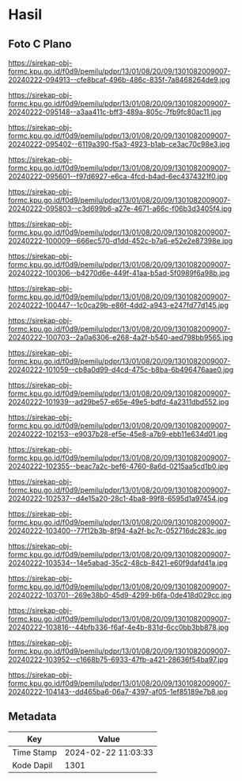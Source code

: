 # Hasil

## Foto C Plano

https://sirekap-obj-formc.kpu.go.id/f0d9/pemilu/pdpr/13/01/08/20/09/1301082009007-20240222-094913--cfe8bcaf-496b-486c-835f-7a8468264de9.jpg

https://sirekap-obj-formc.kpu.go.id/f0d9/pemilu/pdpr/13/01/08/20/09/1301082009007-20240222-095148--a3aa411c-bff3-489a-805c-7fb9fc80ac11.jpg

https://sirekap-obj-formc.kpu.go.id/f0d9/pemilu/pdpr/13/01/08/20/09/1301082009007-20240222-095402--6119a390-f5a3-4923-b1ab-ce3ac70c98e3.jpg

https://sirekap-obj-formc.kpu.go.id/f0d9/pemilu/pdpr/13/01/08/20/09/1301082009007-20240222-095601--f97d6927-e6ca-4fcd-b4ad-6ec4374321f0.jpg

https://sirekap-obj-formc.kpu.go.id/f0d9/pemilu/pdpr/13/01/08/20/09/1301082009007-20240222-095803--c3d699b6-a27e-4671-a66c-f06b3d3405f4.jpg

https://sirekap-obj-formc.kpu.go.id/f0d9/pemilu/pdpr/13/01/08/20/09/1301082009007-20240222-100009--666ec570-d1dd-452c-b7a6-e52e2e87398e.jpg

https://sirekap-obj-formc.kpu.go.id/f0d9/pemilu/pdpr/13/01/08/20/09/1301082009007-20240222-100306--b4270d6e-449f-41aa-b5ad-5f0989f6a98b.jpg

https://sirekap-obj-formc.kpu.go.id/f0d9/pemilu/pdpr/13/01/08/20/09/1301082009007-20240222-100447--1c0ca29b-e86f-4dd2-a943-e247fd77d145.jpg

https://sirekap-obj-formc.kpu.go.id/f0d9/pemilu/pdpr/13/01/08/20/09/1301082009007-20240222-100703--2a0a6306-e268-4a2f-b540-aed798bb9565.jpg

https://sirekap-obj-formc.kpu.go.id/f0d9/pemilu/pdpr/13/01/08/20/09/1301082009007-20240222-101059--cb8a0d99-d4cd-475c-b8ba-6b496476aae0.jpg

https://sirekap-obj-formc.kpu.go.id/f0d9/pemilu/pdpr/13/01/08/20/09/1301082009007-20240222-101939--ad29be57-e65e-49e5-bdfd-4a2311dbd552.jpg

https://sirekap-obj-formc.kpu.go.id/f0d9/pemilu/pdpr/13/01/08/20/09/1301082009007-20240222-102153--e9037b28-ef5e-45e8-a7b9-ebb11e634d01.jpg

https://sirekap-obj-formc.kpu.go.id/f0d9/pemilu/pdpr/13/01/08/20/09/1301082009007-20240222-102355--beac7a2c-bef6-4760-8a6d-0215aa5cd1b0.jpg

https://sirekap-obj-formc.kpu.go.id/f0d9/pemilu/pdpr/13/01/08/20/09/1301082009007-20240222-102537--d4e15a20-28c1-4ba8-99f8-6595d1a97454.jpg

https://sirekap-obj-formc.kpu.go.id/f0d9/pemilu/pdpr/13/01/08/20/09/1301082009007-20240222-103400--77f12b3b-8f94-4a2f-bc7c-052716dc283c.jpg

https://sirekap-obj-formc.kpu.go.id/f0d9/pemilu/pdpr/13/01/08/20/09/1301082009007-20240222-103534--14e5abad-35c2-48cb-8421-e60f9dafd41a.jpg

https://sirekap-obj-formc.kpu.go.id/f0d9/pemilu/pdpr/13/01/08/20/09/1301082009007-20240222-103701--269e38b0-45d9-4299-b6fa-0de418d029cc.jpg

https://sirekap-obj-formc.kpu.go.id/f0d9/pemilu/pdpr/13/01/08/20/09/1301082009007-20240222-103816--44bfb336-f6af-4e4b-831d-6cc0bb3bb878.jpg

https://sirekap-obj-formc.kpu.go.id/f0d9/pemilu/pdpr/13/01/08/20/09/1301082009007-20240222-103952--c1668b75-6933-47fb-a421-28636f54ba97.jpg

https://sirekap-obj-formc.kpu.go.id/f0d9/pemilu/pdpr/13/01/08/20/09/1301082009007-20240222-104143--dd465ba6-06a7-4397-af05-1ef85189e7b8.jpg


## Metadata

| Key        | Value               |
| ---------- | ------------------- |
| Time Stamp | 2024-02-22 11:03:33 |
| Kode Dapil | 1301                |



